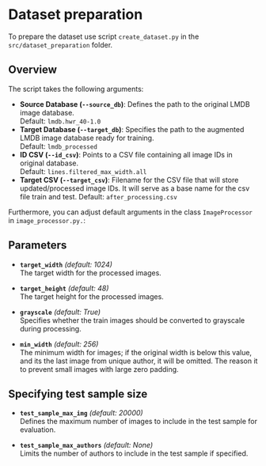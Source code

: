 # Dataset preparation 

To prepare the dataset use script `create_dataset.py` in the `src/dataset_preparation` folder.
## Overview
The script takes the following arguments:

- **Source Database (`--source_db`)**: Defines the path to the original LMDB image database.  
  Default: `lmdb.hwr_40-1.0`
- **Target Database (`--target_db`)**: Specifies the path to the augmented LMDB image database ready for training.  
  Default: `lmdb_processed`
- **ID CSV (`--id_csv`)**: Points to a CSV file containing all image IDs in original database.  
  Default: `lines.filtered_max_width.all`
- **Target CSV (`--target_csv`)**: Filename for the CSV file that will store updated/processed image IDs. It will serve as a base name for the csv file train and test.
  Default: `after_processing.csv`

Furthermore, you can adjust default arguments in the class `ImageProcessor` in `image_processor.py.`:
## Parameters

- **`target_width`** *(default: 1024)*  
  The target width for the processed images.  

- **`target_height`** *(default: 48)*  
  The target height for the processed images.  

- **`grayscale`** *(default: True)*  
  Specifies whether the train images should be converted to grayscale during processing.  

- **`min_width`** *(default: 256)*  
  The minimum width for images; if the original width is below this value, and its the last image from unique author, it will be omitted.  The reason it to prevent small images with large zero padding.

## Specifying test sample size 

- **`test_sample_max_img`** *(default: 20000)*  
  Defines the maximum number of images to include in the test sample for evaluation.  

- **`test_sample_max_authors`** *(default: None)*  
  Limits the number of authors to include in the test sample if specified. 
